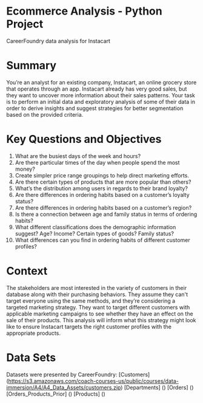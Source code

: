 # Ecommerce Analysis - Python Project
CareerFoundry data analysis for Instacart

# Summary
You’re an analyst for an existing company, Instacart, an online grocery store that operates through an app. 
Instacart already has very good sales, but they want to uncover more information about their sales patterns. 
Your task is to perform an initial data and exploratory analysis of some of their data in order to derive insights and suggest strategies for better segmentation based on the provided criteria.

# Key Questions and Objectives
1) What are the busiest days of the week and hours? 
2) Are there particular times of the day when people spend the most money?
3) Create simpler price range groupings to help direct marketing efforts.
4) Are there certain types of products that are more popular than others?
5) What’s the distribution among users in regards to their brand loyalty?
6) Are there differences in ordering habits based on a customer’s loyalty status?
7) Are there differences in ordering habits based on a customer’s region?
8) Is there a connection between age and family status in terms of ordering habits?
9) What different classifications does the demographic information suggest? Age? Income? Certain types of goods? Family status?
10) What differences can you find in ordering habits of different customer profiles?

# Context
The stakeholders are most interested in the variety of customers in their database along with their purchasing behaviors. 
They assume they can't target everyone using the same methods, and they’re considering a targeted marketing strategy. 
They want to target different customers with applicable marketing campaigns to see whether they have an effect on the sale of their products. 
This analysis will inform what this strategy might look like to ensure Instacart targets the right customer profiles with the appropriate products. 

# Data Sets
Datasets were presented by CareerFoundry:
[Customers] (https://s3.amazonaws.com/coach-courses-us/public/courses/data-immersion/A4/A4_Data_Assets/customers.zip)
[Departments] ()
[Orders] ()
[Orders_Products_Prior] ()
[Products] ()

